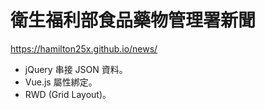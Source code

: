 # 衛生福利部食品藥物管理署新聞
https://hamilton25x.github.io/news/
* jQuery 串接 JSON 資料。
* Vue.js 屬性綁定。
* RWD (Grid Layout)。
